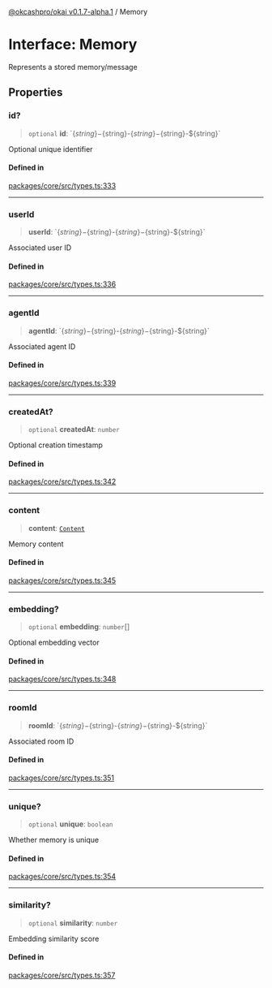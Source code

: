 [@okcashpro/okai v0.1.7-alpha.1](../index.md) / Memory

# Interface: Memory

Represents a stored memory/message

## Properties

### id?

> `optional` **id**: \`$\{string\}-$\{string\}-$\{string\}-$\{string\}-$\{string\}\`

Optional unique identifier

#### Defined in

[packages/core/src/types.ts:333](https://github.com/okcashpro/okai/blob/main/packages/core/src/types.ts#L333)

***

### userId

> **userId**: \`$\{string\}-$\{string\}-$\{string\}-$\{string\}-$\{string\}\`

Associated user ID

#### Defined in

[packages/core/src/types.ts:336](https://github.com/okcashpro/okai/blob/main/packages/core/src/types.ts#L336)

***

### agentId

> **agentId**: \`$\{string\}-$\{string\}-$\{string\}-$\{string\}-$\{string\}\`

Associated agent ID

#### Defined in

[packages/core/src/types.ts:339](https://github.com/okcashpro/okai/blob/main/packages/core/src/types.ts#L339)

***

### createdAt?

> `optional` **createdAt**: `number`

Optional creation timestamp

#### Defined in

[packages/core/src/types.ts:342](https://github.com/okcashpro/okai/blob/main/packages/core/src/types.ts#L342)

***

### content

> **content**: [`Content`](Content.md)

Memory content

#### Defined in

[packages/core/src/types.ts:345](https://github.com/okcashpro/okai/blob/main/packages/core/src/types.ts#L345)

***

### embedding?

> `optional` **embedding**: `number`[]

Optional embedding vector

#### Defined in

[packages/core/src/types.ts:348](https://github.com/okcashpro/okai/blob/main/packages/core/src/types.ts#L348)

***

### roomId

> **roomId**: \`$\{string\}-$\{string\}-$\{string\}-$\{string\}-$\{string\}\`

Associated room ID

#### Defined in

[packages/core/src/types.ts:351](https://github.com/okcashpro/okai/blob/main/packages/core/src/types.ts#L351)

***

### unique?

> `optional` **unique**: `boolean`

Whether memory is unique

#### Defined in

[packages/core/src/types.ts:354](https://github.com/okcashpro/okai/blob/main/packages/core/src/types.ts#L354)

***

### similarity?

> `optional` **similarity**: `number`

Embedding similarity score

#### Defined in

[packages/core/src/types.ts:357](https://github.com/okcashpro/okai/blob/main/packages/core/src/types.ts#L357)
